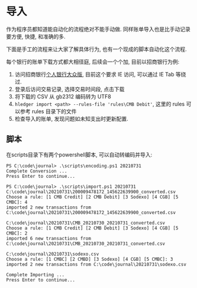 # 导入
作为程序员都知道能自动化的流程绝对不能手动做. 同样账单导入也是比手动记录要方便, 快捷, 和准确的多.

下面是手工的流程来让大家了解具体行为, 也有一个现成的脚本自动化这个流程.

每个银行的账单下载方式都大相径庭, 后续会一个个加, 目前以招商银行为例:

1. 访问招商银行[个人银行大众版](https://pbsz.ebank.cmbchina.com/CmbBank_GenShell/UI/GenShellPC/Login/Login.aspx), 目前这个要求 IE 访问, 可以通过 IE Tab 等绕过.
2. 登录后访问交易记录, 选择交易时间段, 点击下载
3. 将下载的 CSV 从 gb2312 编码转为 UTF8
4. `hledger import <path> --rules-file 'rules\CMB Debit'`, 这里的 rules 可以参考 rules 目录下的文件
5. 检查导入的账单, 发现问题如未知支出时更新配置.

## 脚本
在scripts目录下有两个powershell脚本, 可以自动转编码并导入:
```
PS C:\code\journal> .\scripts\encoding.ps1 20210731
Complete Conversion ... 
Press Enter to continue...

PS C:\code\journal> .\scripts\import.ps1 20210731  
C:\code\journal\20210731\200009478172_145622639900_converted.csv
Choose a rule: [1 CMB Credit] [2 CMB Debit] [3 Sodexo] [4 CGB] [5 CMBC]: 4    
imported 2 new transactions from C:\code\journal\20210731\200009478172_145622639900_converted.csv

C:\code\journal\20210731\CMB_20210730_20210731_converted.csv
Choose a rule: [1 CMB Credit] [2 CMB Debit] [3 Sodexo] [4 CGB] [5 CMBC]: 2
imported 6 new transactions from C:\code\journal\20210731\CMB_20210730_20210731_converted.csv

C:\code\journal\20210731\sodexo.csv
Choose a rule: [1 CMBC] [2 CMBD] [3 Sodexo] [4 CGB] [5 CMBC]: 3
imported 2 new transactions from C:\code\journal\20210731\sodexo.csv

Complete Importing ... 
Press Enter to continue...
```
